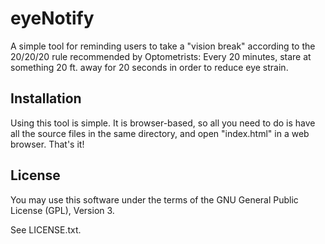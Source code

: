 eyeNotify
========

A simple tool for reminding users to take a "vision break" according to the 20/20/20 rule recommended by Optometrists: Every 20 minutes, stare at something 20 ft. away for 20 seconds in order to reduce eye strain.

## Installation

Using this tool is simple. It is browser-based, so all you need to do is have all the source files in the same directory, and open "index.html" in a web browser. That's it!

## License

You may use this software under the terms of the GNU General Public License (GPL), Version 3.

See LICENSE.txt.
